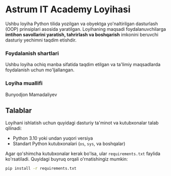 # Astrum IT Academy Loyihasi

Ushbu loyiha Python tilida yozilgan va obyektga yo'naltirilgan dasturlash (OOP) prinsiplari asosida yaratilgan. 
Loyihaning maqsadi foydalanuvchilarga **imtihon savollarini yaratish, tahrirlash va boshqarish** 
imkonini beruvchi dasturiy yechimni taqdim etishdir.

### Foydalanish shartlari
Ushbu loyiha ochiq manba sifatida taqdim etilgan va 
ta'limiy maqsadlarda foydalanish uchun mo'ljallangan.

### Loyiha muallifi 
Bunyodjon Mamadaliyev



## Talablar

Loyihani ishlatish uchun quyidagi dasturiy ta'minot va kutubxonalar talab qilinadi:

- Python 3.10 yoki undan yuqori versiya
- Standart Python kutubxonalari (`os`, `sys`, va boshqalar)

Agar qo'shimcha kutubxonalar kerak bo'lsa, ular `requirements.txt` faylida ko'rsatiladi. 
Quyidagi buyruq orqali o'rnatishingiz mumkin:
```bash
pip install -r requirements.txt
    